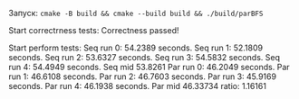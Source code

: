 
Запуск: ``` cmake -B build && cmake --build build && ./build/parBFS ```

Start correctrness tests: 
Correctness passed!

Start perform tests:
Seq run 0: 54.2389 seconds.
Seq run 1: 52.1809 seconds.
Seq run 2: 53.6327 seconds.
Seq run 3: 54.5832 seconds.
Seq run 4: 54.4949 seconds.
Seq mid 53.8261
Par run 0: 46.2049 seconds.
Par run 1: 46.6108 seconds.
Par run 2: 46.7603 seconds.
Par run 3: 45.9169 seconds.
Par run 4: 46.1938 seconds.
Par mid 46.33734
ratio: 1.16161
